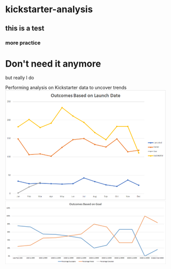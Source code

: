 # kickstarter-analysis
## this is a test
### more practice
# Don't need it anymore
but really I do

Performing analysis on Kickstarter data to uncover trends
![Outcomes_Based_on_Launch_Date.png](https://github.com/frostbrosracing/kickstarter-analysis/blob/main/Resources/Outcomes_Based_on_Launch_Date.png)
![Outcomes_vs_Goals.png](https://github.com/frostbrosracing/kickstarter-analysis/blob/main/Resources/Outcomes_vs_Goals.png)
